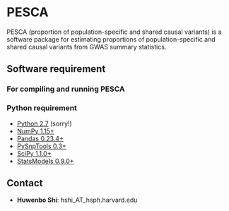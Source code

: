 # PESCA

PESCA (proportion of population-specific and shared causal variants) is a
software package for estimating proportions of population-specific and shared
causal variants from GWAS summary statistics.

## Software requirement

### For compiling and running PESCA

### Python requirement

* [Python 2.7](https://www.python.org/download/releases/2.7/) (sorry!)
* [NumPy 1.15+](http://www.numpy.org/) 
* [Pandas 0.23.4+](http://pandas.pydata.org/)
* [PySnpTools 0.3+](https://github.com/MicrosoftGenomics/PySnpTools)
* [SciPy 1.1.0+](https://www.scipy.org/)
* [StatsModels 0.9.0+](https://www.statsmodels.org/0.9.0/index.html)

## Contact

* **Huwenbo Shi**: hshi_AT_hsph.harvard.edu
